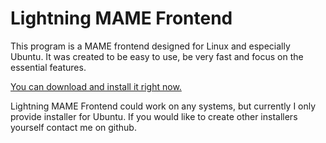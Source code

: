 Lightning MAME Frontend
=======================

This program is a MAME frontend designed for Linux and especially Ubuntu. It was created to be easy to use, be very fast and focus on the essential features.

[You can download and install it right now.](https://github.com/nicolas-van/lightningmf/downloads)

Lightning MAME Frontend could work on any systems, but currently I only provide installer for Ubuntu. If you would like to create other installers yourself contact me on github.
